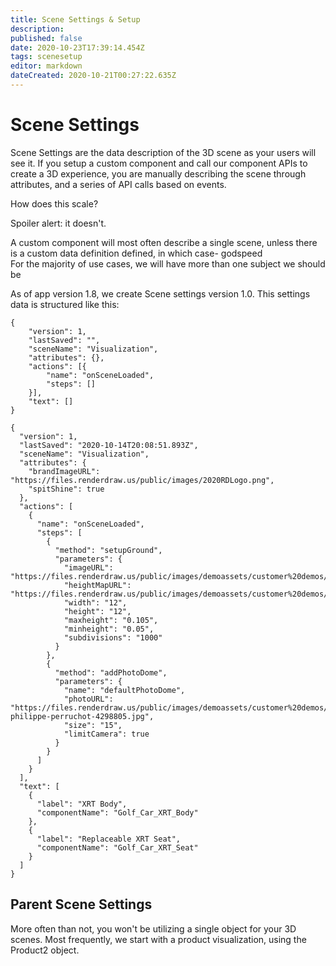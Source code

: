 ```yaml
---
title: Scene Settings & Setup
description: 
published: false
date: 2020-10-23T17:39:14.454Z
tags: scenesetup
editor: markdown
dateCreated: 2020-10-21T00:27:22.635Z
---
```


# Scene Settings

Scene Settings are the data description of the 3D scene as your users will see it. If you setup a custom component and call our component APIs to create a 3D experience, you are manually describing the scene through attributes, and a series of API calls based on events. 

How does this scale? 

Spoiler alert: it doesn't.

A custom component will most often describe a single scene, unless there is a custom data definition defined, in which case- godspeed  
For the majority of use cases, we will have more than one subject we should be 


As of app version 1.8, we create Scene settings version 1.0. This settings data is structured like this:  


```
{
    "version": 1,
    "lastSaved": "",
    "sceneName": "Visualization",
    "attributes": {},
    "actions": [{
        "name": "onSceneLoaded",
        "steps": []
    }],
    "text": []
}
```

```
{
  "version": 1,
  "lastSaved": "2020-10-14T20:08:51.893Z",
  "sceneName": "Visualization",
  "attributes": {
    "brandImageURL": "https://files.renderdraw.us/public/images/2020RDLogo.png",
    "spitShine": true
  },
  "actions": [
    {
      "name": "onSceneLoaded",
      "steps": [
        {
          "method": "setupGround",
          "parameters": {
            "imageURL": "https://files.renderdraw.us/public/images/demoassets/customer%20demos/clubcar/Grass_001_COLOR2.jpg",
            "heightMapURL": "https://files.renderdraw.us/public/images/demoassets/customer%20demos/clubcar/Grass_001_ROUGH.jpg",
            "width": "12",
            "height": "12",
            "maxheight": "0.105",
            "minheight": "0.05",
            "subdivisions": "1000"
          }
        },
        {
          "method": "addPhotoDome",
          "parameters": {
            "name": "defaultPhotoDome",
            "photoURL": "https://files.renderdraw.us/public/images/demoassets/customer%20demos/clubcar/pexels-philippe-perruchot-4298805.jpg",
            "size": "15",
            "limitCamera": true
          }
        }
      ]
    }
  ],
  "text": [
    {
      "label": "XRT Body",
      "componentName": "Golf_Car_XRT_Body"
    },
    {
      "label": "Replaceable XRT Seat",
      "componentName": "Golf_Car_XRT_Seat"
    }
  ]
}
```

## Parent Scene Settings

More often than not, you won't be utilizing a single object for your 3D scenes. Most frequently, we start with a product visualization, using the Product2 object. 